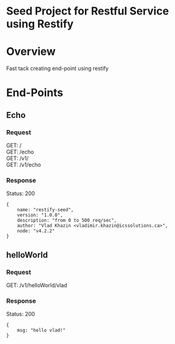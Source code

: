 # Seed Project for Restful Service using Restify #

# Overview #
Fast tack creating end-point using restify

# End-Points #

## Echo ##

### Request ###

GET: /  
GET: /echo  
GET: /v1/  
GET: /v1/echo  

### Response ###

Status: 200  
```
{
    name: "restify-seed",
    version: "1.0.0",
    description: "from 0 to 500 req/sec",
    author: "Vlad Khazin <vladimir.khazin@icssolutions.ca>",
    node: "v4.2.2"
}
```

## helloWorld ##

### Request ###

GET: /v1/helloWorld/vlad

### Response ###

Status: 200  
```
{
    msg: "hello vlad!"
}
```